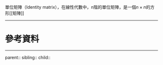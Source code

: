 單位矩陣（Identity matrix），在線性代數中，n階的單位矩陣，是一個$n\times n$的方形[[矩陣]]
- - -
# 參考資料

- - -
parent::
sibling::
child::